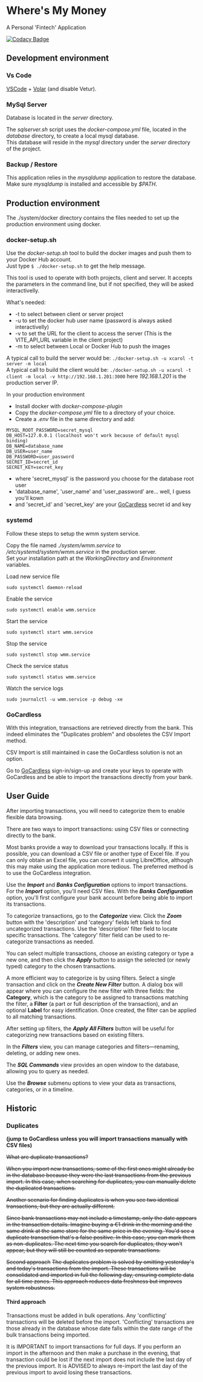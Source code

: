 # Where's My Money

A Personal 'Fintech' Application  

[![Codacy Badge](https://app.codacy.com/project/badge/Grade/fbcb6ed5caa949cb979faf1c3d2e1bf2)](https://app.codacy.com/gh/xcarol/wmm/dashboard?utm_source=gh&utm_medium=referral&utm_content=&utm_campaign=Badge_grade)  

## Development environment

### Vs Code

[VSCode](https://code.visualstudio.com/) + [Volar](https://marketplace.visualstudio.com/items?itemName=Vue.volar) (and disable Vetur).

### MySql Server

Database is located in the _server_ directory.

The _sqlserver.sh_ script uses the _docker-compose.yml_ file, located in the _database_ directory, to create a local mysql database.  
This database will reside in the _mysql_ directory under the _server_ directory of the project.  

### Backup / Restore

This application relies in the _mysqldump_ application to restore the database.  
Make sure _mysqldump_ is installed and accessible by _$PATH_.  

## Production environment

The ./system/docker directory contains the files needed to set up the production environment using docker.

### docker-setup.sh

Use the _docker-setup.sh_ tool to build the docker images and push them to your Docker Hub account.  
Just type `$ ./docker-setup.sh` to get the help message.

This tool is used to operate with both projects, client and server. It accepts the parameters in the command line, but if not specified, they will be asked interactivelly.

What's needed:

- -t to select between client or server project
- -u to set the docker hub user name (password is always asked interactivelly)
- -v to set the URL for the client to access the server (This is the VITE_API_URL variable in the client project)
- -m to select between Local or Docker Hub to push the images

A typical call to build the server would be: `./docker-setup.sh -u xcarol -t server -m local`  
A typical call to build the client would be: `./docker-setup.sh -u xcarol -t client -m local -v http://192.168.1.201:3000` here _192.168.1.201_ is the production server IP.  

In your production environment

- Install docker with _docker-compose-plugin_  
- Copy the _docker-compose.yml_ file to a directory of your choice.
- Create a _.env_ file in the same directory and add:

```
MYSQL_ROOT_PASSWORD=secret_mysql
DB_HOST=127.0.0.1 (localhost won't work because of default mysql binding)
DB_NAME=database_name
DB_USER=user_name
DB_PASSWORD=user_password
SECRET_ID=secret_id
SECRET_KEY=secret_key
```

- where 'secret_mysql' is the password you choose for the database root user
- 'database_name', 'user_name' and 'user_password' are... well, I guess you'll kown
- and 'secret_id' and 'secret_key' are your [GoCardless](#gocardless) secret id and key

### systemd

Follow these steps to setup the wmm system service.  

Copy the file named _./system/wmm.service_ to _/etc/systemd/system/wmm.service_ in the production server.  
Set your installation path at the _WorkingDirectory_ and _Environment_ variables.  

Load new service file 
```
sudo systemctl daemon-reload
```

Enable the service
```
sudo systemctl enable wmm.service
```

Start the service
```
sudo systemctl start wmm.service
```

Stop the service
```
sudo systemctl stop wmm.service
```

Check the service status
```
sudo systemctl status wmm.service
```

Watch the service logs
```
sudo journalctl -u wmm.service -p debug -xe
```

### GoCardless

With this integration, transactions are retrieved directly from the bank. This indeed eliminates the "Duplicates problem" and obsoletes the CSV Import method.

CSV Import is still maintained in case the GoCardless solution is not an option.

Go to [GoCardless](https://bankaccountdata.gocardless.com/login) sign-in/sign-up and create your keys to operate with GoCardless and be able to import the transactions directly from your bank.

## User Guide

After importing transactions, you will need to categorize them to enable flexible data browsing.

There are two ways to import transactions: using CSV files or connecting directly to the bank.

Most banks provide a way to download your transactions locally. If this is possible, you can download a CSV file or another type of Excel file. If you can only obtain an Excel file, you can convert it using LibreOffice, although this may make using the application more tedious. The preferred method is to use the GoCardless integration.

Use the **_Import_** and **_Banks Configuration_** options to import transactions. For the **_Import_** option, you'll need CSV files. With the **_Banks Configuration_** option, you'll first configure your bank account before being able to import its transactions.

To categorize transactions, go to the **_Categorize_** view. Click the **_Zoom_** button with the 'description' and 'category' fields left blank to find uncategorized transactions. Use the 'description' filter field to locate specific transactions. The 'category' filter field can be used to re-categorize transactions as needed.

You can select multiple transactions, choose an existing category or type a new one, and then click the **_Apply_** button to assign the selected (or newly typed) category to the chosen transactions.

A more efficient way to categorize is by using filters. Select a single transaction and click on the **_Create New Filter_** button. A dialog box will appear where you can configure the new filter with three fields: the **Category**, which is the category to be assigned to transactions matching the filter, a **Filter** (a part or full description of the transaction), and an optional **Label** for easy identification. Once created, the filter can be applied to all matching transactions.

After setting up filters, the **_Apply All Filters_** button will be useful for categorizing new transactions based on existing filters.

In the **_Filters_** view, you can manage categories and filters—renaming, deleting, or adding new ones.

The **_SQL Commands_** view provides an open window to the database, allowing you to query as needed.

Use the **_Browse_** submenu options to view your data as transactions, categories, or in a timeline.

## Historic

### Duplicates

**(jump to GoCardless unless you will import transactions manually with CSV files)**

~~What are duplicate transactions?~~

~~When you import new transactions, some of the first ones might already be in the database because they were the last transactions from the previous import. In this case, when searching for duplicates, you can manually delete the duplicated transactions.~~

~~Another scenario for finding duplicates is when you see two identical transactions, but they are actually different.~~

~~Since bank transactions may not include a timestamp, only the date appears in the transaction details. Imagine buying a €1 drink in the morning and the same drink at the same store for the same price in the evening. You'd see a duplicate transaction that's a false positive. In this case, you can mark them as non-duplicates. The next time you search for duplicates, they won't appear, but they will still be counted as separate transactions.~~

~~Second approach~~
~~The duplicates problem is solved by omitting yesterday's and today's transactions from the import. These transactions will be consolidated and imported in full the following day, ensuring complete data for all time zones. This approach reduces data freshness but improves system robustness.~~  

#### Third approach

Transactions must be added in bulk operations. Any 'conflicting' transactions will be deleted before the import. 'Conflicting' transactions are those already in the database whose date falls within the date range of the bulk transactions being imported.  

It is IMPORTANT to import transactions for full days. If you perform an import in the afternoon and then make a purchase in the evening, that transaction could be lost if the next import does not include the last day of the previous import. It is ADVISED to always re-import the last day of the previous import to avoid losing these transactions.   
